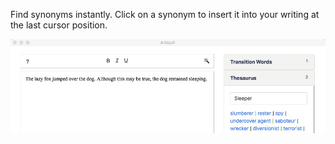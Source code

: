 Find synonyms instantly. Click on a synonym to insert it into your writing at the last cursor position.

![](/assets/thesaurus.jpeg)

